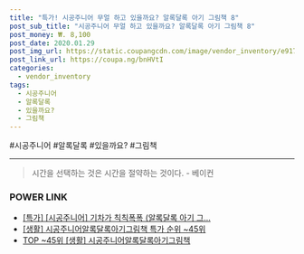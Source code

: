 ```yaml
--- 
title: "특가! 시공주니어 무얼 하고 있을까요? 알록달록 아기 그림책 8" 
post_sub_title: "시공주니어 무얼 하고 있을까요? 알록달록 아기 그림책 8" 
post_money: ₩. 8,100 
post_date: 2020.01.29 
post_img_url: https://static.coupangcdn.com/image/vendor_inventory/e917/2efa356cca4cb64ff39dc3c458291f489915fbb33c358ace9f08586a8d9d.jpg 
post_link_url: https://coupa.ng/bnHVtI 
categories: 
  - vendor_inventory 
tags: 
  - 시공주니어 
  - 알록달록 
  - 있을까요? 
  - 그림책 
--- 
```

  #시공주니어 #알록달록 #있을까요? #그림책 
<hr> 

> 시간을 선택하는 것은 시간을 절약하는 것이다. - 베이컨 


### POWER LINK

* <a href="https://blog.naver.com/santokki14/221789493537" target="_blank">[특가] [시공주니어] 기차가 칙칙폭폭 (알록달록 아기 그...</a>
* <a href="https://blog.naver.com/sakai111/221788301268" target="_blank"> [생활] 시공주니어알록달록아기그림책 특가 순위 ~45위</a>
* <a href="https://blog.naver.com/an0733/221788301263" target="_blank"> TOP ~45위 [생활] 시공주니어알록달록아기그림책</a>
